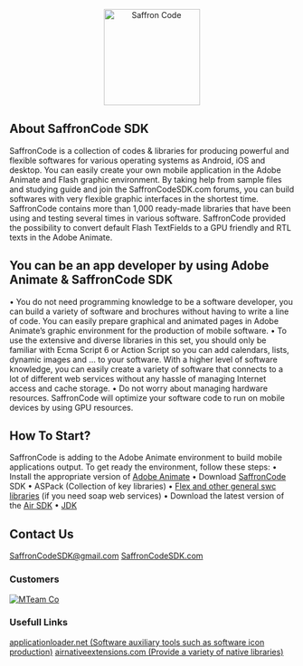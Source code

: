 <p align="center" >
    <a href="https://github.com/MTeamCo/SaffronCode"><img  width="170px" src="https://github.com/SaffronCode/SaffronCode/blob/master/logo.png?raw=true" alt="Saffron Code"></a>
    <br/>
</p>




## About SaffronCode SDK
SaffronCode is a collection of codes & libraries for producing powerful and flexible softwares for various operating systems as Android, iOS and desktop. You can easily create your own mobile application in the Adobe Animate and Flash graphic environment. By taking help from sample files and studying guide and join the SaffronCodeSDK.com forums, you can build softwares with very flexible graphic interfaces in the shortest time. SaffronCode contains more than 1,000 ready-made libraries that have been using and testing several times in various software. SaffronCode provided the possibility to convert default Flash TextFields to a GPU friendly and RTL texts in the Adobe Animate.



## You can be an app developer by using Adobe Animate & SaffronCode SDK

• You do not need programming knowledge to be a software developer, you can build a variety of software and brochures without having to write a line of code. You can easily prepare graphical and animated pages in Adobe Animate’s graphic environment for the production of mobile software.
• To use the extensive and diverse libraries in this set, you should only be familiar with Ecma Script 6 or Action Script so you can add calendars, lists, dynamic images and ... to your software. With a higher level of software knowledge, you can easily create a variety of software that connects to a lot of different web services without any hassle of managing Internet access and cache storage.
• Do not worry about managing hardware resources. SaffronCode will optimize your software code to run on mobile devices by using GPU resources.

## How To Start?

SaffronCode is adding to the Adobe Animate environment to build mobile applications output. To get ready the environment, follow these steps:
• Install the appropriate version of <a href="https://www.adobe.com/products/animate.html">Adobe Animate</a>
• Download <a href="https://github.com/saffroncode/SaffronCode">SaffronCode</a> SDK
• ASPack (Collection of key libraries)
• <a href="https://github.com/MTeamapps/FlexLibs-andOthers">Flex and other general swc libraries</a> (if you need soap web services)
• Download the latest version of the <a href="https://www.adobe.com/devnet/air/air-sdk-download.html">Air SDK</a>
• <a href="https://www.oracle.com/technetwork/java/javase/downloads/jdk8-downloads-2133151.html">JDK</a>


## Contact Us
<a href="mailto:saffroncodesdk@gmail.com">SaffronCodeSDK@gmail.com</a>
<a href="http://saffroncodesdk.com/">SaffronCodeSDK.com</a>

### Customers
<a href="http://mteamapps.ir/"><img src="http://mteamapps.ir/wp-content/uploads/2018/06/tech-1.png" alt="MTeam Co"/></a>

### Usefull Links

<a href="http://www.applicationloader.net">applicationloader.net (Software auxiliary tools such as software icon production)</a>
<a href="https://airnativeextensions.com/extensions">airnativeextensions.com (Provide a variety of native libraries)</a>

